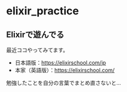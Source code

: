 # elixir_practice
## Elixirで遊んでる
最近ココやってみてます。
- 日本語版：https://elixirschool.com/jp
- 本家（英語版）：https://elixirschool.com/

勉強したことを自分の言葉でまとめ直さないと…
